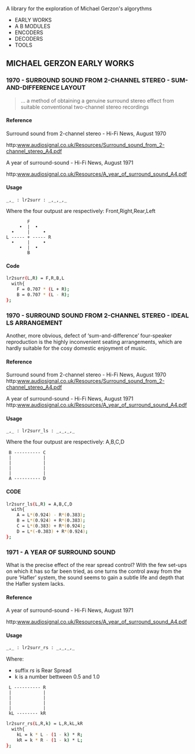A library for the exploration of Michael Gerzon's algorythms

 * EARLY WORKS
 * A B MODULES
 * ENCODERS
 * DECODERS
 * TOOLS

## MICHAEL GERZON EARLY WORKS

### 1970 - SURROUND SOUND FROM 2-CHANNEL STEREO - SUM-AND-DIFFERENCE LAYOUT

> ... a method of obtaining a genuine surround stereo effect from suitable conventional two-channel stereo recordings

#### Reference

Surround sound from 2-channel stereo - Hi-Fi News, August 1970

http:www.audiosignal.co.uk/Resources/Surround_sound_from_2-channel_stereo_A4.pdf

A year of surround-sound - Hi-Fi News, August 1971

http:www.audiosignal.co.uk/Resources/A_year_of_surround_sound_A4.pdf

#### Usage

```
_,_ : lr2surr : _,_,_,_
```

Where the four outpust are respectively:
Front,Right,Rear,Left

```text
        F
     •  |  •
  •     |     •
L ----- + ----- R
  •     |     •
     •  |  •
        B
```        

#### Code

```bash
lr2surr(L,R) = F,R,B,L
  with{
    F = 0.707 * (L + R);
    B = 0.707 * (L - R);
};
```

### 1970 - SURROUND SOUND FROM 2-CHANNEL STEREO - IDEAL LS ARRANGEMENT

Another, more obvious, defect of ‘sum-and-difference’ four-speaker
reproduction is the highly inconvenient seating arrangements, which are
hardly suitable for the cosy domestic enjoyment of music.

#### Reference
Surround sound from 2-channel stereo - Hi-Fi News, August 1970
http:www.audiosignal.co.uk/Resources/Surround_sound_from_2-channel_stereo_A4.pdf

A year of surround-sound - Hi-Fi News, August 1971
http:www.audiosignal.co.uk/Resources/A_year_of_surround_sound_A4.pdf

#### Usage

```
_,_ : lr2surr_ls : _,_,_,_
```

Where the four outpust are respectively: A,B,C,D

```text
 B ---------- C
 |            |
 |            |
 |            |
 |            |
 A ---------- D
```

#### CODE

```bash
lr2surr_ls(L,R) = A,B,C,D
  with{
    A = L*(0.924) - R*(0.383);
    B = L*(0.924) + R*(0.383);
    C = L*(0.383) + R*(0.924);
    D = L*(-0.383) + R*(0.924);
};
```

### 1971 - A YEAR OF SURROUND SOUND

What is the precise effect of the rear spread control? With the few set-ups
on which it has so far been tried, as one turns the control away from the
pure ‘Hafler’ system, the sound seems to gain a subtle life and depth that
the Hafler system lacks.

#### Reference

A year of surround-sound - Hi-Fi News, August 1971

http:www.audiosignal.co.uk/Resources/A_year_of_surround_sound_A4.pdf

#### Usage

```bash
_,_ : lr2surr_rs : _,_,_,_
```

Where:

 * suffix _rs_ is Rear Spread
 * k is a number bettween 0.5 and 1.0

```text
 L ---------- R
 |            |
 |            |
 |            |
 |            |
 kL -------- kR
```

```bash
lr2surr_rs(L,R,k) = L,R,kL,kR
  with{
    kL = k * L - (1 - k) * R;
    kR = k * R - (1 - k) * L;
};
```
